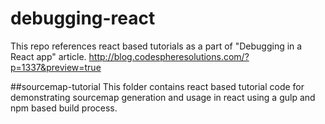 # debugging-react
This repo references react based tutorials as a part of "Debugging in a React app" article.
http://blog.codespheresolutions.com/?p=1337&preview=true

##sourcemap-tutorial
This folder contains react based tutorial code for demonstrating sourcemap generation and usage in react using a gulp and npm based build process.
